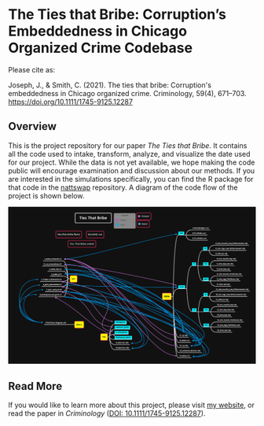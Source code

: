 # The Ties that Bribe: Corruption’s Embeddedness in Chicago Organized Crime Codebase

Please cite as:

Joseph, J., & Smith, C. (2021). The ties that bribe: Corruption's embeddedness in Chicago organized crime. Criminology, 59(4), 671–703. https://doi.org/10.1111/1745-9125.12287

## Overview

This is the project repository for our paper *The Ties that Bribe*. It contains all the code used to intake, transform, analyze, and visualize the date used for our project. While the data is not yet available, we hope making the code public will encourage examination and discussion about our methods. If you are interested in the simulations specifically, you can find the R package for that code in the [nattswap](https://github.com/Epsian/nattswap) repository. A diagram of the code flow of the project is shown below.

![code_flow_diagram](vis/codeflow.png?raw=true "Codeflow")

## Read More

If you would like to learn more about this project, please visit [my website](https://jnjoseph.com/research-projects-content/2021/6/23/the-ties-that-bribe-corruptions-embeddedness-in-chicago-organized-crime), or read the paper in *Criminology* ([DOI: 10.1111/1745-9125.12287](https://www.doi.org/10.1111/1745-9125.12287)).
